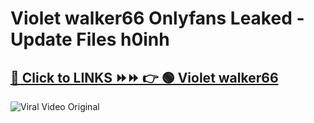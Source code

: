 
 # Violet walker66 Onlyfans Leaked - Update Files h0inh

## <h2><a href="https://clipsfans.com/Violet_walker66&ref=git">🔗 Click to LINKS ⏩⏩ 👉 🟢 Violet walker66 </a></h2>

<a href="https://clipsfans.com/Violet_walker66&ref=git" rel="nofollow" data-target="animated-image.originalLink"><img src="https://i.ibb.co.com/xMMVF88/686577567.gif" alt="Viral Video Original" style="max-width: 100%; display: inline-block;" data-target="animated-image.originalImage"></a>

